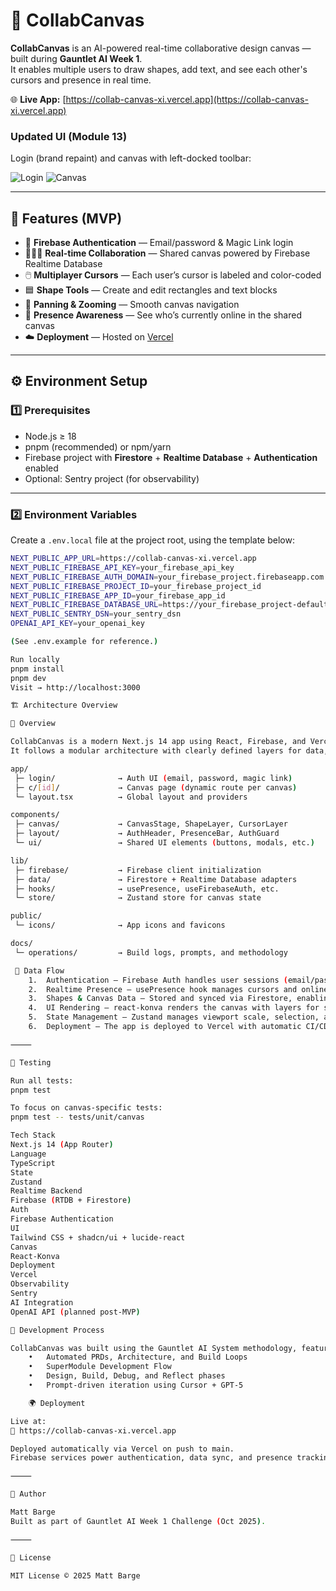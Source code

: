 # 🧩 CollabCanvas

**CollabCanvas** is an AI-powered real-time collaborative design canvas — built during **Gauntlet AI Week 1**.  
It enables multiple users to draw shapes, add text, and see each other's cursors and presence in real time.

🌐 **Live App:** [https://collab-canvas-xi.vercel.app](https://collab-canvas-xi.vercel.app)

### Updated UI (Module 13)

Login (brand repaint) and canvas with left-docked toolbar:

![Login](/docs/operations/evidence/auto/login.png)
![Canvas](/docs/operations/evidence/auto/canvas.png)

---

## 🚀 Features (MVP)

- 🔐 **Firebase Authentication** — Email/password & Magic Link login  
- 🧑‍🤝‍🧑 **Real-time Collaboration** — Shared canvas powered by Firebase Realtime Database  
- 🖱️ **Multiplayer Cursors** — Each user’s cursor is labeled and color-coded  
- 🟦 **Shape Tools** — Create and edit rectangles and text blocks  
- 🧭 **Panning & Zooming** — Smooth canvas navigation  
- 👥 **Presence Awareness** — See who’s currently online in the shared canvas  
- ☁️ **Deployment** — Hosted on [Vercel](https://vercel.com)

---

## ⚙️ Environment Setup

### 1️⃣ Prerequisites
- Node.js ≥ 18  
- pnpm (recommended) or npm/yarn  
- Firebase project with **Firestore** + **Realtime Database** + **Authentication** enabled  
- Optional: Sentry project (for observability)

---

### 2️⃣ Environment Variables

Create a `.env.local` file at the project root, using the template below:

```bash
NEXT_PUBLIC_APP_URL=https://collab-canvas-xi.vercel.app
NEXT_PUBLIC_FIREBASE_API_KEY=your_firebase_api_key
NEXT_PUBLIC_FIREBASE_AUTH_DOMAIN=your_firebase_project.firebaseapp.com
NEXT_PUBLIC_FIREBASE_PROJECT_ID=your_firebase_project_id
NEXT_PUBLIC_FIREBASE_APP_ID=your_firebase_app_id
NEXT_PUBLIC_FIREBASE_DATABASE_URL=https://your_firebase_project-default-rtdb.firebaseio.com
NEXT_PUBLIC_SENTRY_DSN=your_sentry_dsn
OPENAI_API_KEY=your_openai_key

(See .env.example for reference.)

Run locally
pnpm install
pnpm dev
Visit → http://localhost:3000

🏗️ Architecture Overview

🔸 Overview

CollabCanvas is a modern Next.js 14 app using React, Firebase, and Vercel.
It follows a modular architecture with clearly defined layers for data, UI, and collaboration.

app/
 ├─ login/              → Auth UI (email, password, magic link)
 ├─ c/[id]/             → Canvas page (dynamic route per canvas)
 └─ layout.tsx          → Global layout and providers

components/
 ├─ canvas/             → CanvasStage, ShapeLayer, CursorLayer
 ├─ layout/             → AuthHeader, PresenceBar, AuthGuard
 └─ ui/                 → Shared UI elements (buttons, modals, etc.)

lib/
 ├─ firebase/           → Firebase client initialization
 ├─ data/               → Firestore + Realtime Database adapters
 ├─ hooks/              → usePresence, useFirebaseAuth, etc.
 └─ store/              → Zustand store for canvas state

public/
 └─ icons/              → App icons and favicons

docs/
 └─ operations/         → Build logs, prompts, and methodology

 🔹 Data Flow
	1.	Authentication — Firebase Auth handles user sessions (email/password or magic link).
	2.	Realtime Presence — usePresence hook manages cursors and online users via Firebase Realtime Database.
	3.	Shapes & Canvas Data — Stored and synced via Firestore, enabling shared editing.
	4.	UI Rendering — react-konva renders the canvas with layers for shapes, selection, and cursors.
	5.	State Management — Zustand manages viewport scale, selection, and mode across components.
	6.	Deployment — The app is deployed to Vercel with automatic CI/CD triggered on main branch push.

⸻

🧪 Testing

Run all tests:
pnpm test

To focus on canvas-specific tests:
pnpm test -- tests/unit/canvas

Tech Stack
Next.js 14 (App Router)
Language
TypeScript
State
Zustand
Realtime Backend
Firebase (RTDB + Firestore)
Auth
Firebase Authentication
UI
Tailwind CSS + shadcn/ui + lucide-react
Canvas
React-Konva
Deployment
Vercel
Observability
Sentry
AI Integration
OpenAI API (planned post-MVP)

🧭 Development Process

CollabCanvas was built using the Gauntlet AI System methodology, featuring:
	•	Automated PRDs, Architecture, and Build Loops
	•	SuperModule Development Flow
	•	Design, Build, Debug, and Reflect phases
	•	Prompt-driven iteration using Cursor + GPT-5

    🌍 Deployment

Live at:
🔗 https://collab-canvas-xi.vercel.app

Deployed automatically via Vercel on push to main.
Firebase services power authentication, data sync, and presence tracking.

⸻

👤 Author

Matt Barge
Built as part of Gauntlet AI Week 1 Challenge (Oct 2025).

⸻

🧱 License

MIT License © 2025 Matt Barge
